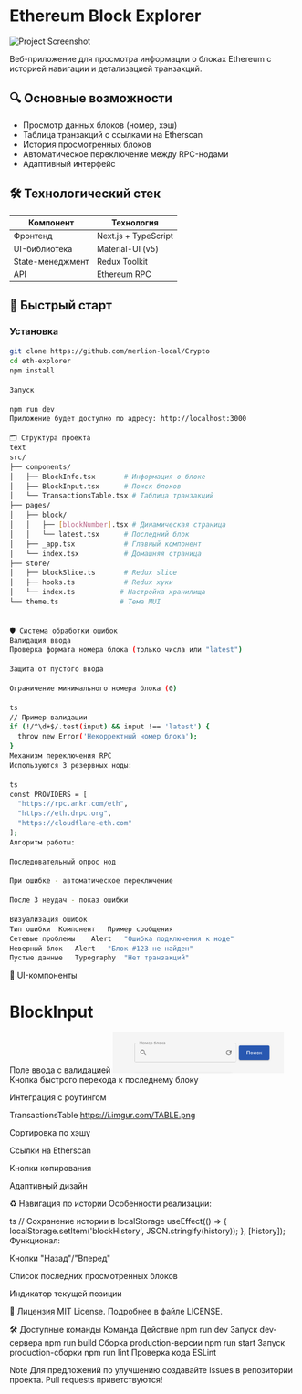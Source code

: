 # Ethereum Block Explorer

<img src="https://public.bnbstatic.com/image/pgc/202303/c2a49039dae49296f80d50220095fa90.jpg" alt="Project Screenshot" width="300"/>

Веб-приложение для просмотра информации о блоках Ethereum с историей навигации и детализацией транзакций.

## 🔍 Основные возможности

- Просмотр данных блоков (номер, хэш)
- Таблица транзакций с ссылками на Etherscan
- История просмотренных блоков
- Автоматическое переключение между RPC-нодами
- Адаптивный интерфейс

## 🛠 Технологический стек

| Компонент       | Технология           |
|----------------|----------------------|
| Фронтенд       | Next.js + TypeScript |
| UI-библиотека  | Material-UI (v5)     |
| State-менеджмент | Redux Toolkit       |
| API            | Ethereum RPC         |

## 🚀 Быстрый старт

### Установка
```bash
git clone https://github.com/merlion-local/Crypto
cd eth-explorer
npm install

Запуск

npm run dev
Приложение будет доступно по адресу: http://localhost:3000

🗂 Структура проекта
text
src/
├── components/
│   ├── BlockInfo.tsx       # Информация о блоке
│   ├── BlockInput.tsx      # Поиск блоков
│   └── TransactionsTable.tsx # Таблица транзакций
├── pages/
│   ├── block/
│   │   ├── [blockNumber].tsx # Динамическая страница
│   │   └── latest.tsx      # Последний блок
│   ├── _app.tsx            # Главный компонент
│   └── index.tsx           # Домашняя страница
├── store/
│   ├── blockSlice.ts       # Redux slice
│   ├── hooks.ts            # Redux хуки
│   └── index.ts           # Настройка хранилища
└── theme.ts               # Тема MUI


🛡 Система обработки ошибок
Валидация ввода
Проверка формата номера блока (только числа или "latest")

Защита от пустого ввода

Ограничение минимального номера блока (0)

ts
// Пример валидации
if (!/^\d+$/.test(input) && input !== 'latest') {
  throw new Error('Некорректный номер блока');
}
Механизм переключения RPC
Используются 3 резервных ноды:

ts
const PROVIDERS = [
  "https://rpc.ankr.com/eth",
  "https://eth.drpc.org",
  "https://cloudflare-eth.com"
];
Алгоритм работы:

Последовательный опрос нод

При ошибке - автоматическое переключение

После 3 неудач - показ ошибки

Визуализация ошибок
Тип ошибки	Компонент	Пример сообщения
Сетевые проблемы	Alert	"Ошибка подключения к ноде"
Неверный блок	Alert	"Блок #123 не найден"
Пустые данные	Typography	"Нет транзакций"
```
🎨 UI-компоненты

# BlockInput
Поле ввода с валидацией
<img src="images/Blockinput_1.png" alt="Project Screenshot" width="300"/>
Кнопка быстрого перехода к последнему блоку


Интеграция с роутингом

TransactionsTable
https://i.imgur.com/TABLE.png

Сортировка по хэшу

Ссылки на Etherscan

Кнопки копирования

Адаптивный дизайн

♻️ Навигация по истории
Особенности реализации:

ts
// Сохранение истории в localStorage
useEffect(() => {
  localStorage.setItem('blockHistory', JSON.stringify(history));
}, [history]);
Функционал:

Кнопки "Назад"/"Вперед"

Список последних просмотренных блоков

Индикатор текущей позиции

📜 Лицензия
MIT License. Подробнее в файле LICENSE.

🛠 Доступные команды
Команда	Действие
npm run dev	Запуск dev-сервера
npm run build	Сборка production-версии
npm run start	Запуск production-сборки
npm run lint	Проверка кода ESLint


Note
Для предложений по улучшению создавайте Issues в репозитории проекта.
Pull requests приветствуются!





